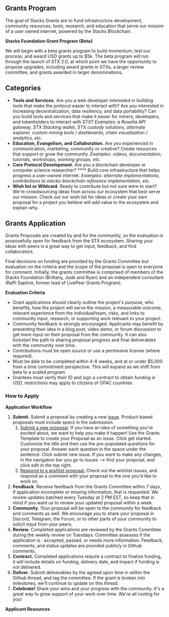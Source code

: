 ## Grants Program

The goal of Stacks Grants are to fund infrastructure development, community resources, tools, research, and education that serve our mission of a user owned internet, powered by the Stacks Blockchain.

**Stacks Foundation Grant Program {Beta}**

We will begin with a beta grants program to build momentum, test our process, and award USD grants up to $5k. The beta program will run through the launch of STX 2.0, at which point we have the opportunity to propose upgrades, including award grants in STXs, a larger review committee, and grants awarded in larger denominations. 

## **Categories**

- **Tools and Services.** Are you a web developer interested in building tools that make the protocol easier to interact with? Are you interested in increasing decentralization, data resiliency, and data portability? Can you build tools and services that make it easier for miners, developers, and tokenholders to interact with STX? *Examples: a Rosetta API gateway, STX Stacking wallet, STX custody solutions, alternate explorer, custom mining tools / dashboards, chain visualization / analytics, etc.*
- **Education, Evangelism, and Collaboration.** Are you experienced in communication, marketing, community or creative? Create resources that support or grow the community.  *Examples: videos, documentation, tutorials, workshops, working groups, etc.*
- **Core Protocol Development.** Are you a blockchain developer or computer science researcher? **** Build core infrastructure that helps progress a user-owned internet. *Examples: alternate implementations, contributions to stacks-blockchain reference implementation, etc.*
- **Wish list or Wildcard**. Ready to contribute but not sure were to start? We're crowdsourcing ideas from across our ecosystem that best serve our mission. Check out our wish list for ideas or create your own proposal for a project you believe will add value to the ecosystem and explain why.

## Grants Application
Grants Proposals are created by and for the community, so the evaluation is purposefully open for feedback from the STX ecosystem. Sharing your ideas with peers is a great way to get input, feedback, and find collaborators. 

Final decisions on funding are provided by the Grants Committee but evaluation on the criteria and the scope of the proposal is open to everyone for comment. Initially, the grants committee is comprised of members of the Stacks Foundation (Brittany, Jude and Ryan) and an independent consultant (Raffi Saphire, former lead of LivePeer Grants Program).

**Evaluation Criteria**

- Grant applications should clearly outline the project's purpose, who benefits, how the project will serve the mission, a measurable outcome, relevant experience from the individual/team, risks, and links to community input, research, or supporting work relevant to your project.
- Community feedback is strongly encouraged. Applicants may benefit by presenting their idea in a blog post, video demo, or forum discussion to get more input on their proposal from the community. It can also kickstart the path to sharing proposal progress and final deliverables with the community over time.
- Contributions must be open source or use a permissive license (where required).
- Must be able to be completed within 4-8 weeks, and at or under $5,000 from a time commitment perspective. This will expand as we shift from beta to a scaled program.
- Grantees must verify their ID and sign a contract to obtain funding in USD, restrictions may apply to citizens of OFAC countries.



### How to Apply

**Application Workflow**

1. **Submit.** Submit a proposal by creating a new [issue](https://github.com/stacksgov/Stacks-Grants/issues/new/choose). Product-based proposals must include specs in the submission.
    1. [Submit a new proposal](https://github.com/stacksgov/Stacks-Grants/issues/new/choose). If you have an idea of something you're excited about, we want to help you make it happen! Use the Grants Template to create your Proposal as an issue. Click get started. Customize the title and then use the pre-populated questions for your proposal. Answer each question in the space under the sentence. Click submit new issue. If you want to make any changes, in the navigation bar you go to issues --> find your proposal, and click edit in the top right. 
    2. [Respond to a wishlist proposal.](https://github.com/stacksgov/Stacks-Grants/issues) Check out the wishlist issues, and respond as a comment with your proposal to the one you'd like to work on. 
2. **Feedback**. Receive feedback from the Grants Committee within 7 days, if application incomplete or missing information, that is requested. We review updates batched every Tuesday at 2 PM EST, so keep that in mind if you want us to review your updated proposal within a week. 
3. **Community**. Your proposal will be open to the community for feedback and comments as well. We encourage you to share your proposal in Discord, Telegram, the Forum, or to other parts of your community to solicit input from your peers.
4. **Review.** Completed applications are reviewed by the Grants Committee during the weekly review on Tuesdays. Committee assesses if the application is : accepted, passed, or needs more information. Feedback, comments, and status updates are provided publicly in Github comments.
5. **Contract.** Completed applications require a contract to finalize funding, it will include details on funding, delivery date, and impact if funding is not delivered. 
6. **Deliver.** Submit deliverables by the agreed upon time in within the Github thread, and tag the committee. If the grant is broken into milestones, we'll continue to update on this thread. 
7. **Celebrate!** Share your wins and your progress with the community. It's a great way to grow support of your work over time. We're all rooting for you! 


**Applicant Resources**
